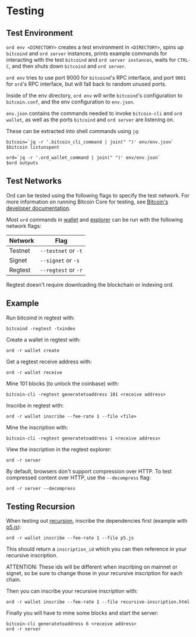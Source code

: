 Testing
=======

Test Environment
----------------

`ord env <DIRECTORY>` creates a test environment in `<DIRECTORY>`, spins up
`bitcoind` and `ord server` instances, prints example commands for interacting
with the test `bitcoind` and `ord server instances`, waits for `CTRL-C`, and
then shuts down `bitcoind` and `ord server`.

`ord env` tries to use port 9000 for `bitcoind`'s RPC interface, and port
`9001` for `ord`'s RPC interface, but will fall back to random unused ports.

Inside of the env directory, `ord env` will write `bitcoind`'s configuration to
`bitcoin.conf`, and the env configuration to `env.json`.

`env.json` contains the commands needed to invoke `bitcoin-cli` and `ord
wallet`, as well as the ports `bitcoind` and `ord server` are listening on.

These can be extracted into shell commands using `jq`:

```shell
bitcoin=`jq -r '.bitcoin_cli_command | join(" ")' env/env.json`
$bitcoin listunspent

ord=`jq -r '.ord_wallet_command | join(" ")' env/env.json`
$ord outputs
```

Test Networks
-------------

Ord can be tested using the following flags to specify the test network. For more
information on running Bitcoin Core for testing, see [Bitcoin's developer documentation](https://developer.bitcoin.org/examples/testing.html).

Most `ord` commands in [wallet](wallet.md) and [explorer](explorer.md)
can be run with the following network flags:

| Network | Flag |
|---------|------|
| Testnet | `--testnet` or `-t` |
| Signet  | `--signet` or `-s` |
| Regtest | `--regtest` or `-r` |

Regtest doesn't require downloading the blockchain or indexing ord.

Example
-------

Run bitcoind in regtest with:
```
bitcoind -regtest -txindex
```

Create a wallet in regtest with:
```
ord -r wallet create
```

Get a regtest receive address with:
```
ord -r wallet receive
```

Mine 101 blocks (to unlock the coinbase) with:
```
bitcoin-cli -regtest generatetoaddress 101 <receive address>
```

Inscribe in regtest with:
```
ord -r wallet inscribe --fee-rate 1 --file <file>
```

Mine the inscription with:
```
bitcoin-cli -regtest generatetoaddress 1 <receive address>
```

View the inscription in the regtest explorer:
```
ord -r server
```

By default, browsers don't support compression over HTTP. To test compressed
content over HTTP, use the `--decompress` flag:
```
ord -r server --decompress
```

Testing Recursion
-----------------

When testing out [recursion](../inscriptions/recursion.md), inscribe the
dependencies first (example with [p5.js](https://p5js.org)):
```
ord -r wallet inscribe --fee-rate 1 --file p5.js
```
This should return a `inscription_id` which you can then reference in your
recursive inscription.

ATTENTION: These ids will be different when inscribing on
mainnet or signet, so be sure to change those in your recursive inscription for
each chain.

Then you can inscribe your recursive inscription with:
```
ord -r wallet inscribe --fee-rate 1 --file recursive-inscription.html
```
Finally you will have to mine some blocks and start the server:
```
bitcoin-cli generatetoaddress 6 <receive address>
ord -r server
```

